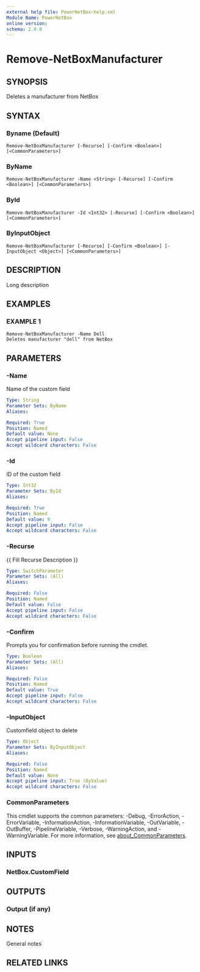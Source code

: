 ```yaml
---
external help file: PowerNetBox-help.xml
Module Name: PowerNetBox
online version:
schema: 2.0.0
---
```


# Remove-NetBoxManufacturer

## SYNOPSIS
Deletes a manufacturer from NetBox

## SYNTAX

### Byname (Default)
```
Remove-NetBoxManufacturer [-Recurse] [-Confirm <Boolean>] [<CommonParameters>]
```

### ByName
```
Remove-NetBoxManufacturer -Name <String> [-Recurse] [-Confirm <Boolean>] [<CommonParameters>]
```

### ById
```
Remove-NetBoxManufacturer -Id <Int32> [-Recurse] [-Confirm <Boolean>] [<CommonParameters>]
```

### ByInputObject
```
Remove-NetBoxManufacturer [-Recurse] [-Confirm <Boolean>] [-InputObject <Object>] [<CommonParameters>]
```

## DESCRIPTION
Long description

## EXAMPLES

### EXAMPLE 1
```
Remove-NetBoxManufacturer -Name Dell
Deletes manufacturer "dell" from NetBox
```

## PARAMETERS

### -Name
Name of the custom field

```yaml
Type: String
Parameter Sets: ByName
Aliases:

Required: True
Position: Named
Default value: None
Accept pipeline input: False
Accept wildcard characters: False
```

### -Id
ID of the custom field

```yaml
Type: Int32
Parameter Sets: ById
Aliases:

Required: True
Position: Named
Default value: 0
Accept pipeline input: False
Accept wildcard characters: False
```

### -Recurse
{{ Fill Recurse Description }}

```yaml
Type: SwitchParameter
Parameter Sets: (All)
Aliases:

Required: False
Position: Named
Default value: False
Accept pipeline input: False
Accept wildcard characters: False
```

### -Confirm
Prompts you for confirmation before running the cmdlet.

```yaml
Type: Boolean
Parameter Sets: (All)
Aliases:

Required: False
Position: Named
Default value: True
Accept pipeline input: False
Accept wildcard characters: False
```

### -InputObject
Customfield object to delete

```yaml
Type: Object
Parameter Sets: ByInputObject
Aliases:

Required: False
Position: Named
Default value: None
Accept pipeline input: True (ByValue)
Accept wildcard characters: False
```

### CommonParameters
This cmdlet supports the common parameters: -Debug, -ErrorAction, -ErrorVariable, -InformationAction, -InformationVariable, -OutVariable, -OutBuffer, -PipelineVariable, -Verbose, -WarningAction, and -WarningVariable. For more information, see [about_CommonParameters](http://go.microsoft.com/fwlink/?LinkID=113216).

## INPUTS

### NetBox.CustomField
## OUTPUTS

### Output (if any)
## NOTES
General notes

## RELATED LINKS
